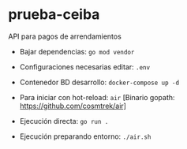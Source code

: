 # prueba-ceiba

API para pagos de arrendamientos

- Bajar dependencias: `go mod vendor`

- Configuraciones necesarias editar: `.env`

- Contenedor BD desarrollo: `docker-compose up -d`

- Para iniciar con hot-reload: `air` [Binario gopath: https://github.com/cosmtrek/air]

- Ejecución directa: `go run .`

- Ejecución preparando entorno: `./air.sh`